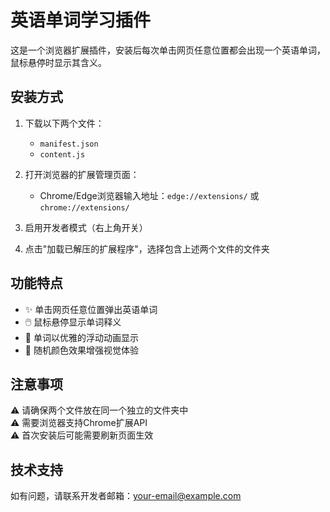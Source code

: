 # 英语单词学习插件

这是一个浏览器扩展插件，安装后每次单击网页任意位置都会出现一个英语单词，鼠标悬停时显示其含义。

## 安装方式

1. 下载以下两个文件：
   - `manifest.json`
   - `content.js`

2. 打开浏览器的扩展管理页面：
   - Chrome/Edge浏览器输入地址：`edge://extensions/` 或 `chrome://extensions/`

3. 启用开发者模式（右上角开关）

4. 点击"加载已解压的扩展程序"，选择包含上述两个文件的文件夹

## 功能特点

- ✨ 单击网页任意位置弹出英语单词
- 🖱️ 鼠标悬停显示单词释义
- 🎨 单词以优雅的浮动动画显示
- 🌈 随机颜色效果增强视觉体验

## 注意事项

⚠️ 请确保两个文件放在同一个独立的文件夹中  
⚠️ 需要浏览器支持Chrome扩展API  
⚠️ 首次安装后可能需要刷新页面生效

## 技术支持

如有问题，请联系开发者邮箱：your-email@example.com
